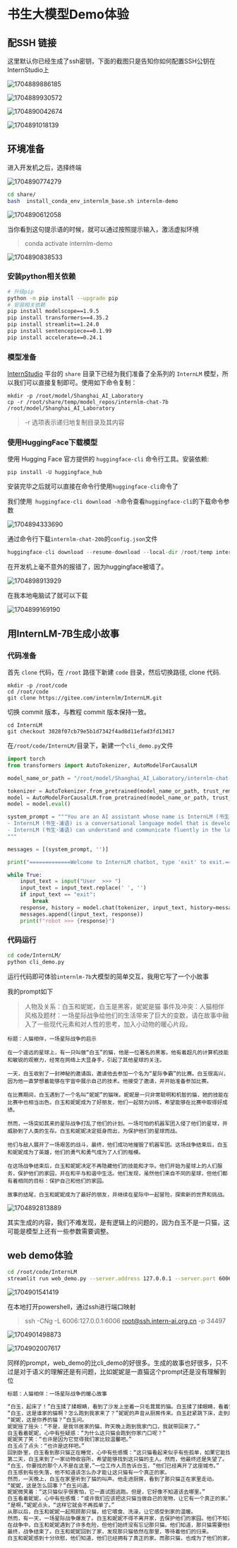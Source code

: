# 书生大模型Demo体验

## 配SSH 链接

这里默认你已经生成了ssh密钥，下面的截图只是告知你如何配置SSH公钥在InternStudio上

![1704889886185](assets/1704889886185.png)

![1704889930572](assets/1704889930572.png)

![1704890042674](assets/1704890042674.png)

![1704891018139](assets/1704891018139.png)



## 环境准备

进入开发机之后，选择终端

![1704890774279](assets/1704890774279.png)

```bash
cd share/
bash  install_conda_env_internlm_base.sh internlm-demo
```

![1704890612058](assets/1704890612058.png)

当你看到这句提示语的时候，就可以通过按照提示输入，激活虚拟环境

> conda activate internlm-demo

![1704890838533](assets/1704890838533.png)

### 安装python相关依赖

```bash
# 升级pip
python -m pip install --upgrade pip
# 安装相关依赖
pip install modelscope==1.9.5
pip install transformers==4.35.2
pip install streamlit==1.24.0
pip install sentencepiece==0.1.99
pip install accelerate==0.24.1
```

### 模型准备

[InternStudio](https://studio.intern-ai.org.cn/) 平台的 `share` 目录下已经为我们准备了全系列的 `InternLM` 模型，所以我们可以直接复制即可。使用如下命令复制：

```shell
mkdir -p /root/model/Shanghai_AI_Laboratory
cp -r /root/share/temp/model_repos/internlm-chat-7b /root/model/Shanghai_AI_Laboratory
```
> -r 选项表示递归地复制目录及其内容

### 使用HuggingFace下载模型

使用 Hugging Face 官方提供的 `huggingface-cli` 命令行工具。安装依赖:

```shell
pip install -U huggingface_hub
```

安装完毕之后就可以直接在命令行使用`huggingface-cli`命令了

我们使用` huggingface-cli download -h`命令查看`huggingface-cli`的下载命令参数

![1704894333690](assets/1704894333690.png)

通过命令行下载`internlm-chat-20b`的`config.json`文件

```python
huggingface-cli download --resume-download --local-dir /root/temp internlm/internlm-chat-20b config.json
```

在开发机上毫不意外的报错了，因为huggingface被墙了。

![1704898913929](assets/1704898913929.png)

在我本地电脑试了就可以下载

![1704899169190](assets/1704899169190.png)

## 用InternLM-7B生成小故事

### 代码准备

首先 `clone` 代码，在 `/root` 路径下新建 `code` 目录，然后切换路径, clone 代码.

```shell
mkdir -p /root/code
cd /root/code
git clone https://gitee.com/internlm/InternLM.git
```

切换 commit 版本，与教程 commit 版本保持一致。

```shell
cd InternLM
git checkout 3028f07cb79e5b1d7342f4ad8d11efad3fd13d17
```

在`/root/code/InternLM/`目录下，新建一个`cli_demo.py`文件

```python
import torch
from transformers import AutoTokenizer, AutoModelForCausalLM

model_name_or_path = "/root/model/Shanghai_AI_Laboratory/internlm-chat-7b"

tokenizer = AutoTokenizer.from_pretrained(model_name_or_path, trust_remote_code=True)
model = AutoModelForCausalLM.from_pretrained(model_name_or_path, trust_remote_code=True, torch_dtype=torch.bfloat16, device_map='auto')
model = model.eval()

system_prompt = """You are an AI assistant whose name is InternLM (书生·浦语).
- InternLM (书生·浦语) is a conversational language model that is developed by Shanghai AI Laboratory (上海人工智能实验室). It is designed to be helpful, honest, and harmless.
- InternLM (书生·浦语) can understand and communicate fluently in the language chosen by the user such as English and 中文.
"""

messages = [(system_prompt, '')]

print("=============Welcome to InternLM chatbot, type 'exit' to exit.=============")

while True:
    input_text = input("User  >>> ")
    input_text = input_text.replace(' ', '')
    if input_text == "exit":
        break
    response, history = model.chat(tokenizer, input_text, history=messages)
    messages.append((input_text, response))
    print(f"robot >>> {response}")
```

### 代码运行

```bash
cd code/InternLM/
python cli_demo.py
```

运行代码即可体验`internlm-7b`大模型的简单交互，我用它写了一个小故事

我的prompt如下

> 人物及关系：白玉和妮妮，白玉是黑客，妮妮是猫
> 事件及冲突：人猫相伴
> 风格及题材：一场星际战争给他们的生活带来了巨大的变数，请在故事中融入了一些现代元素和对人性的思考，加入小动物的暖心片段。

```
标题：人猫相伴，一场星际战争的启示

在一个遥远的星球上，有一只叫做“白玉”的猫，他是一位著名的黑客。他有着超凡的计算机技能和敏锐的观察力，经常在网络上大显身手，引起了其他星球的关注。

一天，白玉收到了一封神秘的邀请函，邀请他去参加一个名为“星际争霸”的比赛。白玉很高兴，因为他一直梦想着能够在宇宙中展示自己的技术。他接受了邀请，并开始准备参加比赛。

在比赛期间，白玉遇到了一个名叫“妮妮”的猫咪。妮妮是一只非常聪明和机智的猫，她的技能在比赛中也相当出色。白玉和妮妮成为了好朋友，他们一起努力训练，希望能够在比赛中取得好成绩。

然而，一场突如其来的星际战争打乱了他们的计划。一场可怕的机器军团入侵了他们的星球，并威胁到了人类的生存。白玉和妮妮决定挺身而出，为保护他们的星球而战。

他们与敌人展开了一场艰苦的战斗，最终，他们成功地摧毁了机器军团。这场战争结束后，白玉和妮妮成为了英雄，他们的勇气和勇气成为了人们的楷模。

在这场战争结束后，白玉和妮妮决定不再隐藏他们的技能和才华。他们开始为星球上的人们服务，保护他们的家园，并在和平与和谐中生活。他们发现，虽然他们来自不同的星球，但他们都有着相同的目标：保护自己和他们的家园。

故事的结尾，白玉和妮妮成为了最好的朋友，并继续在星际中一起冒险，探索新的世界和挑战。
```

![1704892813889](assets/1704892813889.png)

其实生成的内容，我们不难发现，是有逻辑上的问题的，因为白玉不是一只猫，这可能是模型上还有一些参数需要调整。

## web demo体验

```bash
cd /root/code/InternLM
streamlit run web_demo.py --server.address 127.0.0.1 --server.port 6006
```

![1704901541419](assets/1704901541419.png)

在本地打开powershell，通过ssh进行端口映射

> ssh -CNg -L 6006:127.0.0.1:6006 root@ssh.intern-ai.org.cn -p 34497

![1704901498873](assets/1704901498873.png)

![1704902007617](assets/1704902007617.png)

同样的prompt，web_demo的比cli_demo的好很多。生成的故事也好很多，只不过是对于语义的理解还是有问题，比如妮妮是一直猫这个prompt还是没有理解到位

``` bash
标题：人猫相伴：一场星际战争的暖心故事

“白玉，起床了！”白玉揉了揉眼睛，看到了沙发上坐着一只毛茸茸的猫。白玉揉了揉眼睛，看着猫的眼神似乎有些疑惑。
“白玉，这是谁家的猫啊？怎么跑到我家来了？”妮妮的声音从厨房传来。白玉赶紧跳下床，走到厨房门口，看着正在做饭的妮妮。
“妮妮，这是你养的猫？”白玉问。
妮妮摇了摇头：“不是，是我邻居家的猫，昨天晚上跑到我家门口，我就带回来了。”
白玉看着妮妮，心中有些疑惑：“为什么这只猫会跑到你家门口呢？”
妮妮笑了笑：“也许是因为它觉得我们家比较温馨吧。”
白玉点了点头：“也许是这样吧。”
回到卧室，白玉看到那只猫正在睡觉，心中有些感慨：“这只猫看起来似乎有些孤单，如果它能找到一个真正的主人该多好啊。”
第二天，白玉来到了一家动物收容所，希望能够找到这只猫的主人。然而，他最终还是失望了。
“白玉，你要找的那个人不是在这里，”一位工作人员告诉白玉，“他们已经离开了这座城市。”
白玉感到有些失落，他不知道该怎么办才能让这只猫有一个真正的家。
然而，一天晚上，白玉在家里听到了猫的叫声。他走进厨房，看到了那只猫正在家里走动。
“妮妮，这是怎么回事？”白玉问道。
妮妮微笑着：“这只猫似乎很害怕，它一直试图逃跑。但是，它好像不知道该去哪里。”
白玉看着妮妮，心中有些感慨：“或许我们应该把这只猫当做自己的宠物，让它有一个真正的家。”
“是啊，”妮妮点头，“这样它就会不再孤单了。”
从那以后，白玉和妮妮一起照顾那只猫，给它喂食、洗澡，让它感受到家的温暖。
然而，有一天，一场星际战争爆发了。白玉和妮妮不得不离开家，去保护他们的家园。他们不知道这场战争会持续多久，也不知道他们是否能回到自己的家园。
在战争中，白玉和妮妮遇到了许多危险，但他们始终没有忘记那只猫。他们知道，那只猫需要他们的保护和照顾。
最终，战争结束了。白玉和妮妮回到了家，发现那只猫依然在那里，等待着他们的归来。
白玉和妮妮感到十分欣慰，他们知道，他们已经拥有了真正的家。而那只猫，也成为了他们的家人。
```

